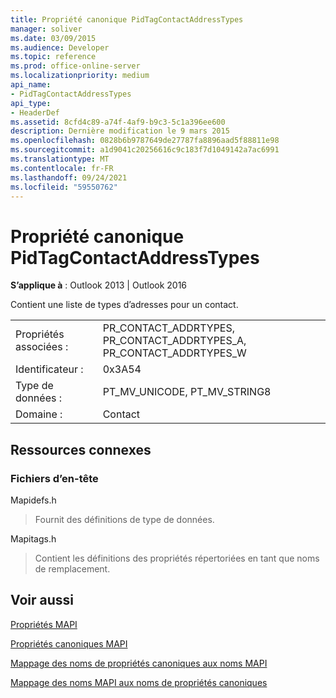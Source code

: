```yaml
---
title: Propriété canonique PidTagContactAddressTypes
manager: soliver
ms.date: 03/09/2015
ms.audience: Developer
ms.topic: reference
ms.prod: office-online-server
ms.localizationpriority: medium
api_name:
- PidTagContactAddressTypes
api_type:
- HeaderDef
ms.assetid: 8cfd4c89-a74f-4af9-b9c3-5c1a396ee600
description: Dernière modification le 9 mars 2015
ms.openlocfilehash: 0828b6b9787649de27787fa8896aad5f88811e98
ms.sourcegitcommit: a1d9041c20256616c9c183f7d1049142a7ac6991
ms.translationtype: MT
ms.contentlocale: fr-FR
ms.lasthandoff: 09/24/2021
ms.locfileid: "59550762"
---
```

# <a name="pidtagcontactaddresstypes-canonical-property"></a>Propriété canonique PidTagContactAddressTypes

  
  
**S’applique à** : Outlook 2013 | Outlook 2016 
  
Contient une liste de types d’adresses pour un contact.
  
|||
|:-----|:-----|
|Propriétés associées :  <br/> |PR_CONTACT_ADDRTYPES, PR_CONTACT_ADDRTYPES_A, PR_CONTACT_ADDRTYPES_W  <br/> |
|Identificateur :  <br/> |0x3A54  <br/> |
|Type de données :  <br/> |PT_MV_UNICODE, PT_MV_STRING8  <br/> |
|Domaine :  <br/> |Contact  <br/> |
   
## <a name="related-resources"></a>Ressources connexes

### <a name="header-files"></a>Fichiers d’en-tête

Mapidefs.h
  
> Fournit des définitions de type de données.
    
Mapitags.h
  
> Contient les définitions des propriétés répertoriées en tant que noms de remplacement.
    
## <a name="see-also"></a>Voir aussi



[Propriétés MAPI](mapi-properties.md)
  
[Propriétés canoniques MAPI](mapi-canonical-properties.md)
  
[Mappage des noms de propriétés canoniques aux noms MAPI](mapping-canonical-property-names-to-mapi-names.md)
  
[Mappage des noms MAPI aux noms de propriétés canoniques](mapping-mapi-names-to-canonical-property-names.md)

